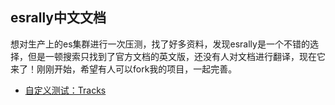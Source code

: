 

## esrally中文文档


想对生产上的es集群进行一次压测，找了好多资料，发现esrally是一个不错的选择，但是一顿搜索只找到了官方文档的英文版，还没有人对文档进行翻译，现在它来了！刚刚开始，希望有人可以fork我的项目，一起完善。

* [自定义测试：Tracks](add_tracks.md)

